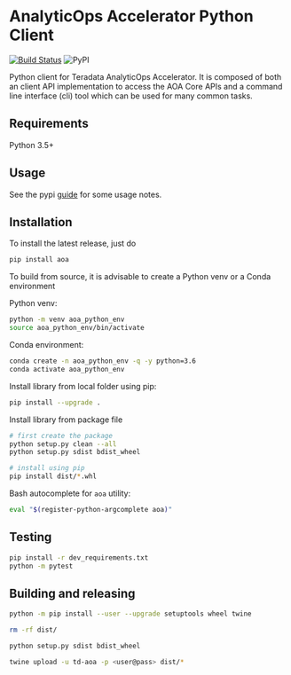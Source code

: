 # AnalyticOps Accelerator Python Client
[![Build Status](https://dev.azure.com/teradata-consulting/AnalyticOps/_apis/build/status/ThinkBigAnalytics.AoaPythonClient?branchName=master)](https://dev.azure.com/teradata-consulting/AnalyticOps/_build/latest?definitionId=94&branchName=master)
![PyPI](https://img.shields.io/pypi/v/aoa)

Python client for Teradata AnalyticOps Accelerator. It is composed of both an client API implementation to access the AOA Core APIs and a command line interface (cli) tool which can be used for many common tasks. 


## Requirements

Python 3.5+


## Usage

See the pypi [guide](./docs/pypi.md) for some usage notes. 


## Installation

To install the latest release, just do

```bash
pip install aoa
```

To build from source, it is advisable to create a Python venv or a Conda environment 

Python venv:
```bash
python -m venv aoa_python_env
source aoa_python_env/bin/activate
```

Conda environment:
```bash
conda create -n aoa_python_env -q -y python=3.6
conda activate aoa_python_env
```

Install library from local folder using pip:

```bash
pip install --upgrade .
```

Install library from package file

```bash
# first create the package
python setup.py clean --all
python setup.py sdist bdist_wheel

# install using pip
pip install dist/*.whl
```

Bash autocomplete for `aoa` utility:
```bash
eval "$(register-python-argcomplete aoa)"
```
## Testing

```bash
pip install -r dev_requirements.txt
python -m pytest
```

## Building and releasing 

```bash
python -m pip install --user --upgrade setuptools wheel twine

rm -rf dist/ 

python setup.py sdist bdist_wheel

twine upload -u td-aoa -p <user@pass> dist/*

```
